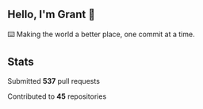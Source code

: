 ## Hello, I'm Grant 👋

⌨️  Making the world a better place, one commit at a time.


## Stats

Submitted **537** pull requests

Contributed to **45** repositories
